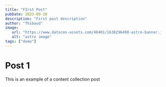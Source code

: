 ```yaml
---
title: "FIrst Post"
pubDate: 2023-09-20
description: "First post description"
author: "Thibaud"
image: 
   url: "https://www.datocms-assets.com/48401/1638296498-astro-banner.jpeg?fit=max&w=900"
   alt: "astro image"
tags: ["demo"]
---
```


# Post 1

This is an example of a content collection post